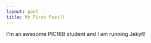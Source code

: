```yaml
---
layout: post
title: My First Post!! 
---
```

I'm an awesome PIC16B student and I am running Jekyll!


